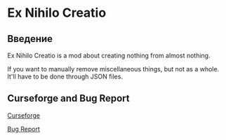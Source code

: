 # Ex Nihilo Creatio

## Введение

Ex Nihilo Creatio is a mod about creating nothing from almost nothing.

If you want to manually remove miscellaneous things, but not as a whole. It'll have to be done through JSON files.

## Curseforge and Bug Report

[Curseforge](https://www.curseforge.com/minecraft/mc-mods/ex-nihilo-creatio)

[Bug Report](https://github.com/BloodyMods/ExNihiloCreatio)
